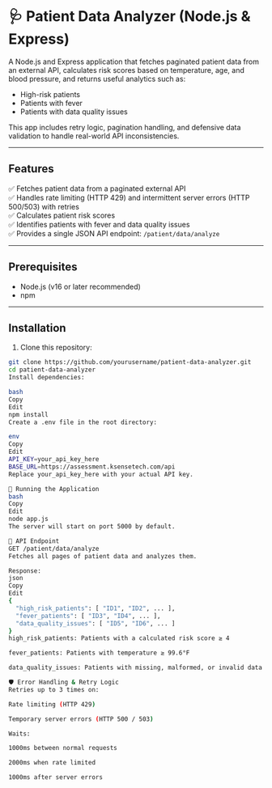 # 🩺 Patient Data Analyzer (Node.js & Express)

A Node.js and Express application that fetches paginated patient data from an external API, calculates risk scores based on temperature, age, and blood pressure, and returns useful analytics such as:
- High-risk patients
- Patients with fever
- Patients with data quality issues

This app includes retry logic, pagination handling, and defensive data validation to handle real-world API inconsistencies.

---

##  Features
✅ Fetches patient data from a paginated external API  
✅ Handles rate limiting (HTTP 429) and intermittent server errors (HTTP 500/503) with retries  
✅ Calculates patient risk scores  
✅ Identifies patients with fever and data quality issues  
✅ Provides a single JSON API endpoint: `/patient/data/analyze`

---

## Prerequisites
- Node.js (v16 or later recommended)
- npm

---

## Installation

1. Clone this repository:
```bash
git clone https://github.com/yourusername/patient-data-analyzer.git
cd patient-data-analyzer
Install dependencies:

bash
Copy
Edit
npm install
Create a .env file in the root directory:

env
Copy
Edit
API_KEY=your_api_key_here
BASE_URL=https://assessment.ksensetech.com/api
Replace your_api_key_here with your actual API key.

🚀 Running the Application
bash
Copy
Edit
node app.js
The server will start on port 5000 by default.

📡 API Endpoint
GET /patient/data/analyze
Fetches all pages of patient data and analyzes them.

Response:
json
Copy
Edit
{
  "high_risk_patients": [ "ID1", "ID2", ... ],
  "fever_patients": [ "ID3", "ID4", ... ],
  "data_quality_issues": [ "ID5", "ID6", ... ]
}
high_risk_patients: Patients with a calculated risk score ≥ 4

fever_patients: Patients with temperature ≥ 99.6°F

data_quality_issues: Patients with missing, malformed, or invalid data (age, temperature, or blood pressure)

🛡 Error Handling & Retry Logic
Retries up to 3 times on:

Rate limiting (HTTP 429)

Temporary server errors (HTTP 500 / 503)

Waits:

1000ms between normal requests

2000ms when rate limited

1000ms after server errors









